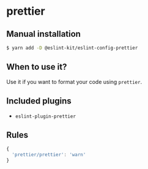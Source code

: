 # prettier

## Manual installation

```bash
$ yarn add -D @eslint-kit/eslint-config-prettier
```

## When to use it?

Use it if you want to format your code using `prettier`.

## Included plugins

* `eslint-plugin-prettier`

## Rules

```javascript
{
  'prettier/prettier': 'warn'
}
```

